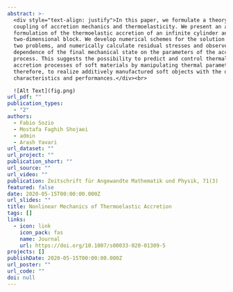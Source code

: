 ```yaml
---
abstract: >-
  <div style="text-align: justify">In this paper, we formulate a theory for the
  coupling of accretion mechanics and thermoelasticity. We present an analytical
  formulation of the thermoelastic accretion of an infinite cylinder and of a
  two-dimensional block. We develop numerical schemes for the solution of these
  two problems, and numerically calculate residual stresses and observe a strong
  dependence of the final mechanical state on the parameters of the accretion
  process. This suggests the possibility to predict and control thermal
  accretion processes of soft materials by manipulating thermal parameters, and
  therefore, to realize additively manufactured soft objects with the desired
  characteristics and performances.</div><br>

  ![Alt Text](fig.png)
url_pdf: ""
publication_types:
  - "2"
authors:
  - Fabio Sozio
  - Mostafa Faghih Shojaei
  - admin
  - Arash Yavari
url_dataset: ""
url_project: ""
publication_short: ""
url_source: ""
url_video: ""
publication: Zeitschrift für Angewandte Mathematik und Physik, 71(3)
featured: false
date: 2020-05-15T00:00:00.000Z
url_slides: ""
title: Nonlinear Mechanics of Thermoelastic Accretion
tags: []
links:
  - icon: link
    icon_pack: fas
    name: Journal
    url: https://doi.org/10.1007/s00033-020-01309-5
projects: []
publishDate: 2020-05-15T00:00:00.000Z
url_poster: ""
url_code: ""
doi: null
---
```

